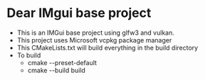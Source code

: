 # Dear IMgui base project

* This is an IMGui base project using glfw3 and vulkan.
* This project uses Microsoft vcpkg package manager
* This CMakeLists.txt will build everything in the build directory
* To build
    - cmake --preset-default
    - cmake --build build
